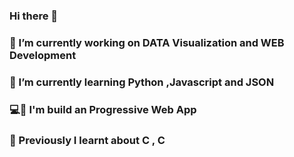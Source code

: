 ### Hi there 👋
### 🔭 I’m currently working on DATA Visualization and WEB Development 
### 🌱 I’m currently learning Python ,Javascript and JSON 
### 💻📲 I'm build an Progressive Web App
### 📙 Previously I learnt about C , C
<!-- 👯 I’m looking to collaborate on ...
- 🤔 I’m looking for help with ...
- 💬 Ask me about ...
- 📫 How to reach me: ...
- 😄 Pronouns: ...
- ⚡ Fun fact: ...
-->
